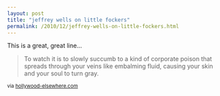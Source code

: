 ```yaml
---
layout: post
title: "jeffrey wells on little fockers"
permalink: /2010/12/jeffrey-wells-on-little-fockers.html
---
```


<p>This is a great, great line...</p>
<blockquote>
<p>To watch it is to slowly succumb to a kind of corporate poison that spreads through your veins like embalming fluid, causing your skin and your soul to turn gray.</p>
</blockquote>
<p><small>via <a href="http://hollywood-elsewhere.com/2010/12/i_dream_of_gree.php">hollywood-elsewhere.com</a></small></p>


